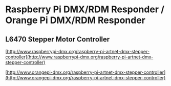 # Raspberry Pi DMX/RDM Responder / Orange Pi DMX/RDM Responder
## L6470 Stepper Motor Controller


[http://www.raspberrypi-dmx.org/raspberry-pi-artnet-dmx-stepper-controller](http://www.raspberrypi-dmx.org/raspberry-pi-artnet-dmx-stepper-controller)

[http://www.orangepi-dmx.org/raspberry-pi-artnet-dmx-stepper-controller](http://www.orangepi-dmx.org/raspberry-pi-artnet-dmx-stepper-controller)